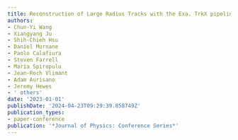 ```yaml
---
title: Reconstruction of Large Radius Tracks with the Exa. TrkX pipeline
authors:
- Chun-Yi Wang
- Xiangyang Ju
- Shih-Chieh Hsu
- Daniel Murnane
- Paolo Calafiura
- Steven Farrell
- Maria Spiropulu
- Jean-Roch Vlimant
- Adam Aurisano
- Jeremy Hewes
- ' others'
date: '2023-01-01'
publishDate: '2024-04-23T09:29:39.858749Z'
publication_types:
- paper-conference
publication: '*Journal of Physics: Conference Series*'
---
```

